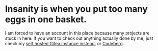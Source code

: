 # Insanity is when you put too many eggs in one basket.
I am forced to have an account in this place because many projects are stuck in here.
If you want to check out anything actually done by me, just check my [self hosted Gitea instance instead](https://git.hoppingtopping.com/parappanon),
or [Codeberg](https://codeberg.org/parappanon).
